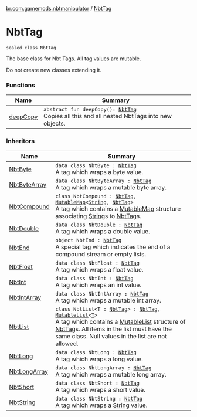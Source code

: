[br.com.gamemods.nbtmanipulator](../index.md) / [NbtTag](./index.md)

# NbtTag

`sealed class NbtTag`

The base class for Nbt Tags. All tag values are mutable.

Do not create new classes extending it.

### Functions

| Name | Summary |
|---|---|
| [deepCopy](deep-copy.md) | `abstract fun deepCopy(): `[`NbtTag`](./index.md)<br>Copies all this and all nested NbtTags into new objects. |

### Inheritors

| Name | Summary |
|---|---|
| [NbtByte](../-nbt-byte/index.md) | `data class NbtByte : `[`NbtTag`](./index.md)<br>A tag which wraps a byte value. |
| [NbtByteArray](../-nbt-byte-array/index.md) | `data class NbtByteArray : `[`NbtTag`](./index.md)<br>A tag which wraps a mutable byte array. |
| [NbtCompound](../-nbt-compound/index.md) | `class NbtCompound : `[`NbtTag`](./index.md)`, `[`MutableMap`](https://kotlinlang.org/api/latest/jvm/stdlib/kotlin.collections/-mutable-map/index.html)`<`[`String`](https://kotlinlang.org/api/latest/jvm/stdlib/kotlin/-string/index.html)`, `[`NbtTag`](./index.md)`>`<br>A tag which contains a [MutableMap](https://kotlinlang.org/api/latest/jvm/stdlib/kotlin.collections/-mutable-map/index.html) structure associating [String](https://kotlinlang.org/api/latest/jvm/stdlib/kotlin/-string/index.html)s to [NbtTag](./index.md)s. |
| [NbtDouble](../-nbt-double/index.md) | `data class NbtDouble : `[`NbtTag`](./index.md)<br>A tag which wraps a double value. |
| [NbtEnd](../-nbt-end/index.md) | `object NbtEnd : `[`NbtTag`](./index.md)<br>A special tag which indicates the end of a compound stream or empty lists. |
| [NbtFloat](../-nbt-float/index.md) | `data class NbtFloat : `[`NbtTag`](./index.md)<br>A tag which wraps a float value. |
| [NbtInt](../-nbt-int/index.md) | `data class NbtInt : `[`NbtTag`](./index.md)<br>A tag which wraps an int value. |
| [NbtIntArray](../-nbt-int-array/index.md) | `data class NbtIntArray : `[`NbtTag`](./index.md)<br>A tag which wraps a mutable int array. |
| [NbtList](../-nbt-list/index.md) | `class NbtList<T : `[`NbtTag`](./index.md)`> : `[`NbtTag`](./index.md)`, `[`MutableList`](https://kotlinlang.org/api/latest/jvm/stdlib/kotlin.collections/-mutable-list/index.html)`<`[`T`](../-nbt-list/index.md#T)`>`<br>A tag which contains a [MutableList](https://kotlinlang.org/api/latest/jvm/stdlib/kotlin.collections/-mutable-list/index.html) structure of [NbtTag](./index.md)s. All items in the list must have the same class. Null values in the list are not allowed. |
| [NbtLong](../-nbt-long/index.md) | `data class NbtLong : `[`NbtTag`](./index.md)<br>A tag which wraps a long value. |
| [NbtLongArray](../-nbt-long-array/index.md) | `data class NbtLongArray : `[`NbtTag`](./index.md)<br>A tag which wraps a mutable long array. |
| [NbtShort](../-nbt-short/index.md) | `data class NbtShort : `[`NbtTag`](./index.md)<br>A tag which wraps a short value. |
| [NbtString](../-nbt-string/index.md) | `data class NbtString : `[`NbtTag`](./index.md)<br>A tag which wraps a [String](https://kotlinlang.org/api/latest/jvm/stdlib/kotlin/-string/index.html) value. |
